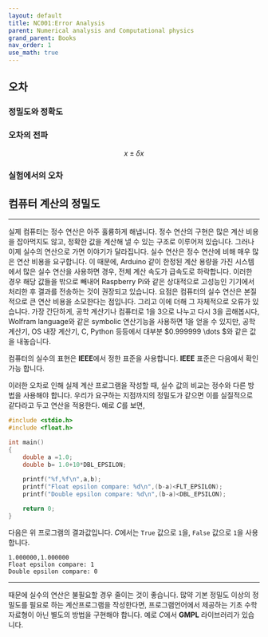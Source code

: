 ```yaml
---
layout: default
title: NC001:Error Analysis
parent: Numerical analysis and Computational physics
grand_parent: Books
nav_order: 1
use_math: true
---
```


## 오차 

### 정밀도와 정확도

### 오차의 전파

$$x \pm \delta x$$

### 실험에서의 오차

## 컴퓨터 계산의 정밀도
---

실제 컴퓨터는 정수 연산은 아주 훌륭하게 해냅니다. 정수 연산의 구현은 많은 계산 비용을 잡아먹지도 않고, 정확한 값을 계산해 낼 수 있는 구조로 이루어져 있습니다. 그러나 이제 실수의 연산으로 가면 이야기가 달라집니다. 실수 연산은 정수 연산에 비해 매우 많은 연산 비용을 요구합니다. 이 때문에, Arduino 같이 한정된 계산 용량을 가진 시스템에서 많은 실수 연산을 사용하면 경우, 전체 계산 속도가 급속도로 하락합니다. 이러한 경우 해당 값들을 밖으로 빼내어 Raspberry Pi와 같은 상대적으로 고성능인 기기에서 처리한 후 결과를 전송하는 것이 권장되고 있습니다. 요점은 컴퓨터의 실수 연산은 본질적으로 큰 연산 비용을 소모한다는 점입니다. 그리고 이에 더해 그 자체적으로 오류가 있습니다. 가장 간단하게, 공학 계산기나 컴퓨터로 $1$을 $3$으로 나누고 다시 $3$을 곱해봅시다, Wolfram language와 같은 symbolic 연산기능을 사용하면 $1$을 얻을 수 있지만, 공학 계산기, OS 내장 계산기, C, Python 등등에서 대부분 $0.999999 \dots $와 같은 값을 내놓습니다. 

컴퓨터의 실수의 표현은 **IEEE**에서 정한 표준을 사용합니다. **IEEE** 표준은 다음에서 확인가능 합니다.

이러한 오차로 인해 실제 계산 프로그램을 작성할 때, 실수 값의 비교는 정수와 다른 방법을 사용해야 합니다. 우리가 요구하는 지점까지의 정밀도가 같으면 이를 실질적으로 같다라고 두고 연산을 적용한다. 예로 $C$를 보면,

```C
#include <stdio.h>
#include <float.h>

int main()
{
    double a =1.0;
    double b= 1.0+10*DBL_EPSILON;
    
    printf("%f,%f\n",a,b);
    printf("Float epsilon compare: %d\n",(b-a)<FLT_EPSILON);
    printf("Double epsilon compare: %d\n",(b-a)<DBL_EPSILON);

    return 0;
}
```

다음은 위 프로그램의 결과값입니다. $C$에서는 `True` 값으로 `1`을, `False` 값으로 `1`을 사용합니다.

```
1.000000,1.000000
Float epsilon compare: 1
Double epsilon compare: 0
```


---


때문에 실수의 연산은 불필요할 경우 줄이는 것이 좋습니다. 많약 기본 정밀도 이상의 정밀도를 필요로 하는 계산프로그램을 작성한다면, 프로그램언어에서 제공하는 기초 수학 자료형이 아닌 별도의 방법을 구현해야 합니다. 예로 $C$에서 **GMPL** 라이브러리가 있습니다.

